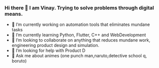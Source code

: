 ### Hi there 👋 I am Vinay. Trying to solve problems through digital means.

- 🔭 I’m currently working on automation tools that eliminates mundane tasks
- 🌱 I’m currently learning Python, Flutter, C++ and WebDevelopment
- 👯 I’m looking to collaborate on anything that reduces mundane work, engineering product design and simulation. 
- 🤔 I’m looking for help with Product D
- 💬 Ask me about animes (one punch man,naruto,detective school q, boruto)

<!--
**vinaysr93/vinaysr93** is a ✨ _special_ ✨ repository because its `README.md` (this file) appears on your GitHub profile.

Here are some ideas to get you started:

- 🔭 I’m currently working on ...
- 🌱 I’m currently learning ...
- 👯 I’m looking to collaborate on ...
- 🤔 I’m looking for help with ...
- 💬 Ask me about ...
- 📫 How to reach me: ...
- 😄 Pronouns: ...
- ⚡ Fun fact: ...
-->
